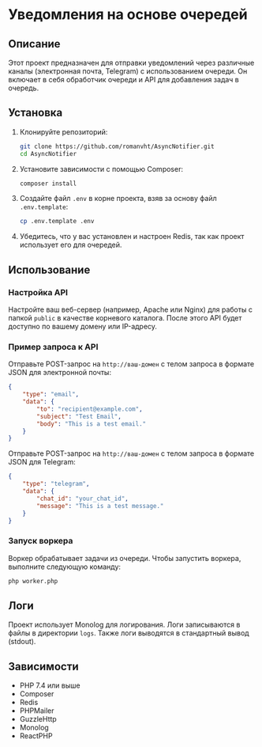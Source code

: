 # Уведомления на основе очередей

## Описание

Этот проект предназначен для отправки уведомлений через различные каналы (электронная почта, Telegram) с использованием очереди. 
Он включает в себя обработчик очереди и API для добавления задач в очередь.

## Установка

1. Клонируйте репозиторий:
    ```sh
    git clone https://github.com/romanvht/AsyncNotifier.git
    cd AsyncNotifier
    ```

2. Установите зависимости с помощью Composer:
    ```sh
    composer install
    ```

3. Создайте файл `.env` в корне проекта, взяв за основу файл `.env.template`:
    ```sh
    cp .env.template .env
    ```

4. Убедитесь, что у вас установлен и настроен Redis, так как проект использует его для очередей.

## Использование

### Настройка API

Настройте ваш веб-сервер (например, Apache или Nginx) для работы с папкой `public` в качестве корневого каталога. После этого API будет доступно по вашему домену или IP-адресу.

### Пример запроса к API

Отправьте POST-запрос на `http://ваш-домен` с телом запроса в формате JSON для электронной почты:
```json
{
    "type": "email",
    "data": {
        "to": "recipient@example.com",
        "subject": "Test Email",
        "body": "This is a test email."
    }
}
```

Отправьте POST-запрос на `http://ваш-домен` с телом запроса в формате JSON для Telegram:
```json
{
    "type": "telegram",
    "data": {
        "chat_id": "your_chat_id",
        "message": "This is a test message."
    }
}
```

### Запуск воркера

Воркер обрабатывает задачи из очереди. Чтобы запустить воркера, выполните следующую команду:
```sh
php worker.php
```

## Логи

Проект использует Monolog для логирования. Логи записываются в файлы в директории `logs`. Также логи выводятся в стандартный вывод (stdout).

## Зависимости

- PHP 7.4 или выше
- Composer
- Redis
- PHPMailer
- GuzzleHttp
- Monolog
- ReactPHP